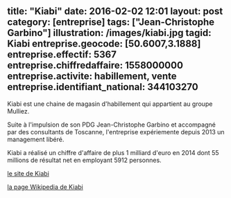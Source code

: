 title: "Kiabi"
date:  2016-02-02 12:01
layout: post
category: [entreprise]
tags: ["Jean-Christophe Garbino"]
illustration: /images/kiabi.jpg
tagid: Kiabi
entreprise.geocode: [50.6007,3.1888]
entreprise.effectif: 5367
entreprise.chiffredaffaire: 1558000000
entreprise.activite: habillement, vente
entreprise.identifiant_national: 344103270
---

Kiabi est une chaine de magasin d'habillement qui appartient au groupe Mulliez.

Suite à l'impulsion de son PDG Jean-Christophe Garbino et accompagné par des consultants de Toscanne, l'entreprise expériemente depuis 2013 un management libéré.

Kiabi a réalisé un chiffre d'affaire de plus 1 milliard d'euro en 2014 dont 55 millions de résultat net en employant 5912 personnes.

[le site de Kiabi](http://www.kiabi.com/)

[la page Wikipedia de Kiabi](https://fr.wikipedia.org/wiki/Kiabi)
